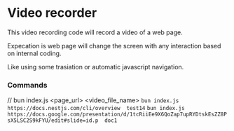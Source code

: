 # Video recorder 

This video recording code will record a video of a web page. 

Expecation is web page will change the screen with any interaction based on internal coding.

Like using some trasiation or automatic javascript navigation. 


### Commands
// bun index.js <page_url>  <video_file_name>
`bun index.js https://docs.nestjs.com/cli/overview  test14`
`bun index.js https://docs.google.com/presentation/d/1tcRiiEe9X6QoZap7upRYDtskEsZZ8PsX5LSC2S9kFYU/edit#slide=id.p  doc1`